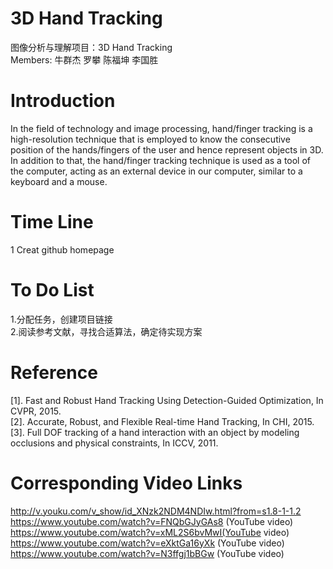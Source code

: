 # 3D Hand Tracking   
图像分析与理解项目：3D Hand Tracking      
Members: 牛群杰 罗攀 陈福坤 李国胜
# Introduction
In the field of technology and image processing, hand/finger tracking is 
a high-resolution technique that is employed to know the consecutive position 
of the hands/fingers of the user and hence represent objects in 3D. In addition 
to that, the hand/finger tracking technique is used as a tool of the computer, 
acting as an external device in our computer, similar to a keyboard and 
a mouse.      
# Time Line
1 Creat github homepage
# To Do List
1.分配任务，创建项目链接   
2.阅读参考文献，寻找合适算法，确定待实现方案   

# Reference
[1]. Fast and Robust Hand Tracking Using Detection-Guided Optimization, In CVPR, 2015.     
[2]. Accurate, Robust, and Flexible Real-time Hand Tracking, In CHI, 2015.      
[3]. Full DOF tracking of a hand interaction with an object by modeling occlusions and physical constraints, In ICCV, 2011.     

# Corresponding Video Links
http://v.youku.com/v_show/id_XNzk2NDM4NDIw.html?from=s1.8-1-1.2     
https://www.youtube.com/watch?v=FNQbGJyGAs8 (YouTube video)     
https://www.youtube.com/watch?v=xML2S6bvMwI(YouTube video)     
https://www.youtube.com/watch?v=eXktGa16yXk (YouTube video)     
https://www.youtube.com/watch?v=N3ffgj1bBGw (YouTube video)    
